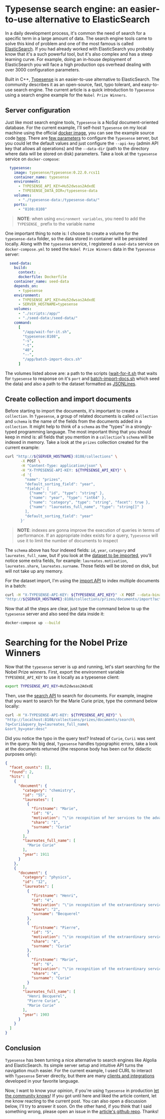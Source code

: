 # Typesense search engine: an easier-to-use alternative to ElasticSearch

In a daily development process, it's common the need of search for a specific term in a large amount of data. The search engine tools came to solve this kind of problem and one of the most famous is called [ElasticSearch](https://github.com/elastic/elasticsearch). If you had already worked with ElasticSearch you probably know that it's a such powerful tool, but it's also complex and has a steep learning curve. For example, doing an in-house deployment of ElasticSearch you will face a high production ops overhead dealing with over 3000 configuration parameters.

Built in C++, [Typesense](https://github.com/typesense/typesense) is an easier-to-use alternative to ElasticSearch. The community describes it as an open-source, fast, typo tolerant, and easy-to-use search engine. The current article is a quick introduction to `Typesense` using a search engine example for the `Nobel Prize Winners`.

## Server configuration

Just like most search engine tools, `Typesense` is a NoSql document-oriented database. For the current example, I'll self-host `Typesense` on my local machine using the official [docker image](https://hub.docker.com/r/typesense/typesense/), you can see the example source code [here](https://github.com/luizhlelis/typesense-playground). There are [few parameters](https://typesense.org/docs/0.21.0/api/server-configuration.html#using-command-line-arguments) to configure the `Typesense` server, but you could let the default values and just configure the `--api-key` (admin API key that allows all operations) and the `--data-dir` (path to the directory where data will be stored on disk) parameters. Take a look at the `typesense` service on `docker-compose`:

```yml
  typesense:
    image: typesense/typesense:0.22.0.rcs11
    container_name: typesense
    environment:
      - TYPESENSE_API_KEY=Hu52dwsas2AdxdE
      - TYPESENSE_DATA_DIR=/typesense-data
    volumes:
      - "./typesense-data:/typesense-data/"
    ports:
      - "8108:8108"
```

> **NOTE**: when using `environment variables`, you need to add the `TYPESENSE_` prefix to the variable name

One important thing to note is: I choose to create a volume for the `typesense-data` folder, so the data stored in container will be persisted locally. Along with the `typesense` service, I registered a `seed-data` service on `docker-compose.yml` to seed the `Nobel Prize Winners` data in the `Typesense` server:

```yml
  seed-data:
    build:
      context: .
      dockerfile: Dockerfile
    container_name: seed-data
    depends_on:
      - typesense
    environment:
      - TYPESENSE_API_KEY=Hu52dwsas2AdxdE
      - SERVER_HOSTNAME=typesense
    volumes:
      - "./scripts:/app/"
      - "./seed-data:/seed-data/"
    command:
      [
        "/app/wait-for-it.sh",
        "typesense:8108",
        "-s",
        "-t",
        "40",
        "--",
        "/app/batch-import-docs.sh"
      ]
```

The volumes listed above are: a path to the scripts ([wait-for-it.sh](https://github.com/luizhlelis/typesense-playground/blob/main/src/scripts/wait-for-it.sh) that waits for `typesense` to response on it's `port` and [batch-import-docs.sh](https://github.com/luizhlelis/typesense-playground/blob/main/src/scripts/batch-import-docs.sh) which seed the data) and also a path to the dataset formatted as [JSONLines](https://jsonlines.org/).

## Create collection and import documents

Before starting to import the documents, it's important to create a `collection`. In `Typesense`, a group of related documents is called `collection` and `schema` is the name of the fields from the documents added in a `collection`. It might help to think of a `schema` as the "types" in a strongly-typed programming language. The most important thing that you should keep in mind is: all fields that you mention in a `collection`'s `schema` will be indexed in memory. Take a look at the `prizes` collection created for the current example:

```bash
curl "http://${SERVER_HOSTNAME}:8108/collections" \
       -X POST \
       -H "Content-Type: application/json" \
       -H "X-TYPESENSE-API-KEY: ${TYPESENSE_API_KEY}" \
       -d '{
         "name": "prizes",
         "default_sorting_field": "year",
         "fields": [
           {"name": "id", "type": "string" },
           {"name": "year", "type": "int64" },
           {"name": "category", "type": "string", "facet": true },
           {"name": "laureates_full_name", "type": "string[]" }
         ],
         "default_sorting_field": "year"
       }'
```

>**NOTE**: indexes are gonna improve the execution of queries in terms of performance. If an appropriate index exists for a query, `Typesense` will use it to limit the number of documents to inspect

The `schema` above has four indexed fields: `id`, `year`, `category` and `laureates_full_name`, but if you look at the [dataset to be imported](https://github.com/luizhlelis/typesense-playground/blob/main/src/seed-data/documents.jsonl), you'll notice some extra fields, for example: `laureates.motivation`, `laureates.share`, `laureates.surname`. Those fields will be stored on disk, but will not take up any memory.

For the dataset import, I'm using the [import API](https://typesense.org/docs/0.21.0/api/documents.html#import-documents) to index multiple documents in a batch:

```bash
curl -H "X-TYPESENSE-API-KEY: ${TYPESENSE_API_KEY}" -X POST --data-binary @../seed-data/documents.jsonl \
"http://${SERVER_HOSTNAME}:8108/collections/prizes/documents/import?action=create"
```

Now that all the steps are clear, just type the command below to up the `typesense` server and also seed the data inside it:

```bash
docker-compose up --build
```

# Searching for the Nobel Prize Winners

Now that the `typesense` server is up and running, let's start searching for the Nobel Prize winners. First, export the environment variable `TYPESENSE_API_KEY` to use it locally as a typesense client:

```bash
export TYPESENSE_API_KEY=Hu52dwsas2AdxdE
```

Then, use the [search API](https://typesense.org/docs/0.21.0/api/documents.html#search) to search for documents. For example, imagine that you want to search for the Marie Curie prize, type the command below locally:

```bash
curl -H "X-TYPESENSE-API-KEY: ${TYPESENSE_API_KEY}" \
"http://localhost:8108/collections/prizes/documents/search\
?q=Curii&query_by=laureates_full_name\
&sort_by=year:desc"
```

Did you notice the typo in the query text? Instead of `Curie`, `Curii` was sent in the query. No big deal, `Typesense` handles typographic errors, take a look at the documents returned (the response body has been cut for didactic purposes only):

```json
{
  "facet_counts": [],
  "found": 2,
  "hits": [
    {
      "document": {
        "category": "chemistry",
        "id": "55",
        "laureates": [
          {
            "firstname": "Marie",
            "id": "6",
            "motivation": "\"in recognition of her services to the advancement of chemistry by the discovery of the elements radium and polonium, by the isolation of radium and the study of the nature and compounds of this remarkable element\"",
            "share": "1",
            "surname": "Curie"
          }
        ],
        "laureates_full_name": [
          "Marie Curie"
        ],
        "year": 1911
      }
    },
    {
      "document": {
        "category": "physics",
        "id": "12",
        "laureates": [
          {
            "firstname": "Henri",
            "id": "4",
            "motivation": "\"in recognition of the extraordinary services he has rendered by his discovery of spontaneous radioactivity\"",
            "share": "2",
            "surname": "Becquerel"
          },
          {
            "firstname": "Pierre",
            "id": "5",
            "motivation": "\"in recognition of the extraordinary services they have rendered by their joint researches on the radiation phenomena discovered by Professor Henri Becquerel\"",
            "share": "4",
            "surname": "Curie"
          },
          {
            "firstname": "Marie",
            "id": "6",
            "motivation": "\"in recognition of the extraordinary services they have rendered by their joint researches on the radiation phenomena discovered by Professor Henri Becquerel\"",
            "share": "4",
            "surname": "Curie"
          }
        ],
        "laureates_full_name": [
          "Henri Becquerel",
          "Pierre Curie",
          "Marie Curie"
        ],
        "year": 1903
      }
    }
  ]
}
```

## Conclusion

`Typesense` has been turning a nice alternative to search engines like Algolia and ElasticSearch. Its simple server setup and intuitive API turns the navigation much easier. For the current example, I used CURL to interact with `Typesense` Server directly, but there are many [clients and integrations](https://github.com/typesense/typesense#api-clients) developed in your favorite language.

Now, I want to know your opinion, if you're using `Typesense` in production [let the community knows](https://github.com/typesense/typesense/issues/140)! If you got until here and liked the article content, let me know reacting to the current post. You can also open a discussion below, I'll try to answer it soon. On the other hand, if you think that I said something wrong, please open an issue in the [article's github repo](https://github.com/luizhlelis/typesense-playground). Thanks!
